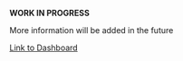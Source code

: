 **WORK IN PROGRESS** 

More information will be added in the future

[Link to Dashboard](https://lookerstudio.google.com/reporting/cf3b0b36-8d40-4ac8-b230-adb4ff51d8ad)
